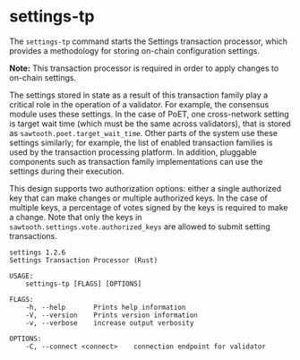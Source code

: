 # settings-tp

The `settings-tp` command starts the Settings transaction processor,
which provides a methodology for storing on-chain configuration
settings.

**Note:** This transaction processor is required in order to apply
changes to on-chain settings.

The settings stored in state as a result of this transaction family play
a critical role in the operation of a validator. For example, the
consensus module uses these settings. In the case of PoET, one
cross-network setting is target wait time (which must be the same across
validators), that is stored as `sawtooth.poet.target_wait_time`. Other
parts of the system use these settings similarly; for example, the list
of enabled transaction families is used by the transaction processing
platform. In addition, pluggable components such as transaction family
implementations can use the settings during their execution.

This design supports two authorization options: either a single
authorized key that can make changes or multiple authorized keys. In the
case of multiple keys, a percentage of votes signed by the keys is
required to make a change. Note that only the keys in
`sawtooth.settings.vote.authorized_keys` are allowed to submit setting
transactions.

```
settings 1.2.6
Settings Transaction Processor (Rust)

USAGE:
    settings-tp [FLAGS] [OPTIONS]

FLAGS:
    -h, --help       Prints help information
    -V, --version    Prints version information
    -v, --verbose    increase output verbosity

OPTIONS:
    -C, --connect <connect>    connection endpoint for validator
```
<!--
     Copyright 2017 Intel Corporation

     Licensed under the Apache License, Version 2.0 (the "License");
     you may not use this file except in compliance with the License.
     You may obtain a copy of the License at

         http://www.apache.org/licenses/LICENSE-2.0

     Unless required by applicable law or agreed to in writing, software
     distributed under the License is distributed on an "AS IS" BASIS,
     WITHOUT WARRANTIES OR CONDITIONS OF ANY KIND, either express or implied.
     See the License for the specific language governing permissions and
     limitations under the License.

  Licensed under Creative Commons Attribution 4.0 International License
  https://creativecommons.org/licenses/by/4.0/
-->

